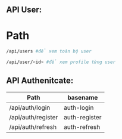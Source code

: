 ## API User:
# Path 
```sh
/api/users #để xem toàn bộ user
```
```sh
/api/user/<id> #để xem profile từng user
```

## API Authenitcate:

| Path| basename |
| ------ | ------ |
| /api/auth/login | auth-login
| /api/auth/register | auth-register
| /api/auth/refresh | auth-refresh

